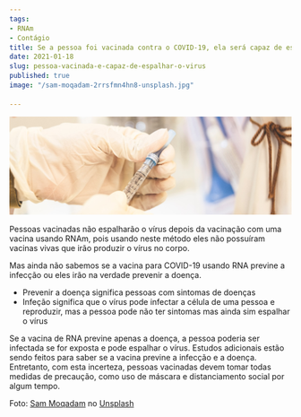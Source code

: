 ```yaml
---
tags:
- RNAm
- Contágio
title: Se a pessoa foi vacinada contra o COVID-19, ela será capaz de espalhar o vírus para pessoas susceptíveis?
date: 2021-01-18
slug: pessoa-vacinada-e-capaz-de-espalhar-o-virus
published: true
image: "/sam-moqadam-2rrsfmn4hn8-unsplash.jpg"

---
```

![](/vaccine-protection.jpg)

Pessoas vacinadas não espalharão o vírus depois da vacinação com uma vacina usando RNAm, pois usando neste método eles não possuíram vacinas vivas que irão produzir o vírus no corpo.

Mas ainda não sabemos se a vacina para COVID-19 usando RNA previne a infecção ou eles irão na verdade prevenir a doença.

* Prevenir a doença significa pessoas com sintomas de doenças
* Infeção significa que o vírus pode infectar a célula de uma pessoa e reproduzir, mas a pessoa pode não ter sintomas mas ainda sim espalhar o vírus

Se a vacina de RNA previne apenas a doença, a pessoa poderia ser infectada se for exposta e pode espalhar o vírus. Estudos adicionais estão sendo feitos para saber se a vacina previne a infecção e a doença. Entretanto, com esta incerteza, pessoas vacinadas devem tomar todas medidas de precaução, como uso de máscara e distanciamento social por algum tempo.

Foto: [Sam Moqadam](https://unsplash.com/@itssammoqadam?utm_source=unsplash&utm_medium=referral&utm_content=creditCopyText) no [Unsplash](https://unsplash.com/s/photos/vaccine?utm_source=unsplash&utm_medium=referral&utm_content=creditCopyText)